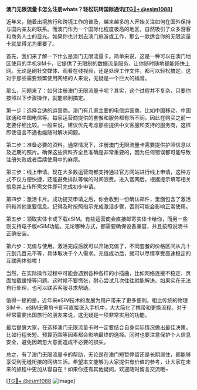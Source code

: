 **澳门无限流量卡怎么注册whats？轻松玩转国际通讯[[TG💪+ @esim1088](https://t.me/s/esim1088)]**

近年来，随着出境旅行和跨境工作的普及，越来越多的人开始关注如何在国外保持与国内亲友的联系。而澳门作为一个国际化程度极高的地区，自然吸引了众多游客和商务人士的目光。如果你也计划去澳门旅游或工作，那么一款适合你的无限流量卡就显得尤为重要了。

首先，我们来了解一下什么是澳门无限流量卡。简单来说，这是一种可以在澳门地区使用的手机SIM卡，它提供了无限制的数据流量服务，让你随时随地都能畅快上网。无论是刷社交媒体、观看在线视频，还是处理工作文件，都可以轻松搞定。这对于那些需要频繁使用网络的人来说，无疑是一个巨大的福音。

那么，问题来了：如何注册澳门无限流量卡呢？其实，这个过程并不复杂，只要你按照以下步骤操作，就能顺利搞定。

第一步：选择合适的运营商。澳门有几家主要的电信运营商，比如中国移动、中国联通和中国电信等。每家运营商提供的套餐和服务都有所不同，因此在购买之前一定要仔细比较。一般来说，建议优先考虑那些提供中文客服和支持的服务商，这样即使语言不通也能随时解决问题。

第二步：准备必要的资料。通常情况下，注册澳门无限流量卡需要提供护照信息以及近期的照片。确保这些资料齐全且准确是非常重要的，因为任何错误都可能导致注册失败或者后续使用中的麻烦。

第三步：线上申请。现在大多数运营商都支持通过官方网站进行线上申请，这种方式不仅方便快捷，还能避免排队等候的时间浪费。进入官网后，根据提示填写相关信息并上传所需文件即可完成初步申请。

第四步：激活卡片。成功提交申请之后，你会收到一份确认邮件，里面包含了激活码和其他重要信息。记得及时按照指示完成激活步骤，否则可能会影响正常使用。

第五步：领取实体卡或下载eSIM。有些运营商会直接邮寄实体卡给你，而另一些则支持电子版eSIM功能。无论哪种方式，都需要确保设备兼容，并且按照说明书正确安装。

第六步：充值与使用。激活完成后就可以开始充值了，不同套餐的价格区间从几十元到几百元不等，具体取决于个人需求。充值成功后，就可以尽情享受高速稳定的互联网体验啦！

当然，在实际操作过程中可能会遇到各种各样的小插曲，比如网络连接不稳定、页面加载缓慢等问题。这时候不要慌张，耐心尝试几次往往就能解决。如果实在无法自行处理，也可以联系客服寻求帮助。

值得一提的是，近年来eSIM技术的发展为用户带来了更多便利。相比传统的物理SIM卡，eSIM无需剪卡即可直接嵌入手机中，大大简化了携带和更换流程。对于经常需要出国旅行的朋友来说，这无疑是一项非常实用的功能。

最后提醒大家，在选择澳门无限流量卡时一定要结合自身实际情况做出最佳决策。比如行程长短、预算范围等因素都会影响最终的选择。同时也要注意保护个人信息安全，避免因疏忽大意而造成不必要的损失。

总之，有了澳门无限流量卡的帮助，无论是在澳门短暂停留还是长期居住，都能够享受到无缝衔接的网络生活。希望本文能够为大家提供有价值的参考，让大家在未来的旅程中更加从容自在！如果你还有其他疑问，欢迎随时留言交流哦~

[[TG💪+ @esim1088](https://t.me/s/esim1088) ![Image](https://i.postimg.cc/4NQfJmqS/Snipaste-2025-05-13-00-14-12.png)]